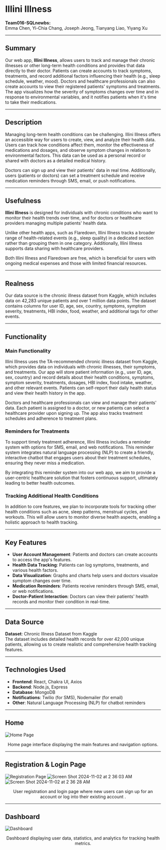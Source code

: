 # Illini Illness


**Team016-SQLnewbs:**  
Emma Chen, Yi-Chia Chang, Joseph Jeong, Tianyang Liao, Yiyang Xu

---

## Summary
Our web app, **Illini Illness**, allows users to track and manage their chronic illnesses or other long-term health conditions and provides that data directly to their doctor. Patients can create accounts to track symptoms, treatments, and record additional factors influencing their health (e.g., sleep schedule, weather, mood). Doctors and healthcare professionals can also create accounts to view their registered patients' symptoms and treatments. The app visualizes how the severity of symptoms changes over time and in response to environmental variables, and it notifies patients when it's time to take their medications.

---

## Description
Managing long-term health conditions can be challenging. Illini Illness offers an accessible way for users to create, view, and analyze their health data. Users can track how conditions affect them, monitor the effectiveness of medications and dosages, and observe symptom changes in relation to environmental factors. This data can be used as a personal record or shared with doctors as a detailed medical history.

Doctors can sign up and view their patients' data in real time. Additionally, users (patients or doctors) can set a treatment schedule and receive medication reminders through SMS, email, or push notifications.

---

## Usefulness
**Illini Illness** is designed for individuals with chronic conditions who want to monitor their health trends over time, and for doctors or healthcare providers managing multiple patients' health data.

Unlike other health apps, such as Flaredown, Illini Illness tracks a broader range of health-related events (e.g., sleep quality) in a dedicated section rather than grouping them in one category. Additionally, Illini Illness supports data sharing with healthcare providers.

Both Illini Illness and Flaredown are free, which is beneficial for users with ongoing medical expenses and those with limited financial resources.

---

## Realness
Our data source is the chronic illness dataset from Kaggle, which includes data on 42,283 unique patients and over 1 million data points. The dataset contains columns for user ID, age, sex, country, symptoms, symptom severity, treatments, HBI index, food, weather, and additional tags for other events.

---

## Functionality

### Main Functionality
Illini Illness uses the TA-recommended chronic illness dataset from Kaggle, which provides data on individuals with chronic illnesses, their symptoms, and treatments. Our app will store patient information (e.g., user ID, age, sex, country) and record details about their health conditions, symptoms, symptom severity, treatments, dosages, HBI index, food intake, weather, and other relevant events. Patients can self-report their daily health status and view their health history in the app.

Doctors and healthcare professionals can view and manage their patients' data. Each patient is assigned to a doctor, or new patients can select a healthcare provider upon signing up. The app also tracks treatment schedules and adherence to treatment plans.

### Reminders for Treatments
To support timely treatment adherence, Illini Illness includes a reminder system with options for SMS, email, and web notifications. This reminder system integrates natural language processing (NLP) to create a friendly, interactive chatbot that engages users about their treatment schedules, ensuring they never miss a medication.

By integrating this reminder system into our web app, we aim to provide a user-centric healthcare solution that fosters continuous support, ultimately leading to better health outcomes.

### Tracking Additional Health Conditions
In addition to core features, we plan to incorporate tools for tracking other health conditions such as acne, sleep patterns, menstrual cycles, and workouts. This will allow users to monitor diverse health aspects, enabling a holistic approach to health tracking.

---

## Key Features

- **User Account Management**: Patients and doctors can create accounts to access the app's features.
- **Health Data Tracking**: Patients can log symptoms, treatments, and various health factors.
- **Data Visualization**: Graphs and charts help users and doctors visualize symptom changes over time.
- **Medication Reminders**: Patients receive reminders through SMS, email, or web notifications.
- **Doctor-Patient Interaction**: Doctors can view their patients' health records and monitor their condition in real-time.

---

## Data Source
**Dataset**: Chronic Illness Dataset from Kaggle  
The dataset includes detailed health records for over 42,000 unique patients, allowing us to create realistic and comprehensive health tracking features.

---

## Technologies Used

- **Frontend**: React, Chakra UI, Axios
- **Backend**: Node.js, Express
- **Database**: MongoDB
- **Notifications**: Twilio (for SMS), Nodemailer (for email)
- **Other**: Natural Language Processing (NLP) for chatbot reminders

---
## Home
![Home Page](https://github.com/user-attachments/assets/177577c9-e445-4984-adb4-ad9c709906f1)
<p align="center">Home page interface displaying the main features and navigation options.</p>

---

## Registration & Login Page
![Registration Page](https://github.com/user-attachments/assets/dc0ff227-77d7-486f-adbf-97498b54d84e)
![Screen Shot 2024-11-02 at 2 36 03 AM](https://github.com/user-attachments/assets/b5c9260f-9d9d-40ac-b995-e7c2ac5bae8b)
![Screen Shot 2024-11-02 at 2 36 28 AM](https://github.com/user-attachments/assets/43728b90-6016-41a9-8006-c5ea1bc607bb)

<p align="center"> User registration and login page where new users can sign up for an account or log into their existing account . </p>

---

## Dashboard
![Dashboard](https://github.com/user-attachments/assets/c947244e-7e57-4b8f-a10e-ed8c0ec4b412)
<p align="center">Dashboard displaying user data, statistics, and analytics for tracking health metrics.</p>
